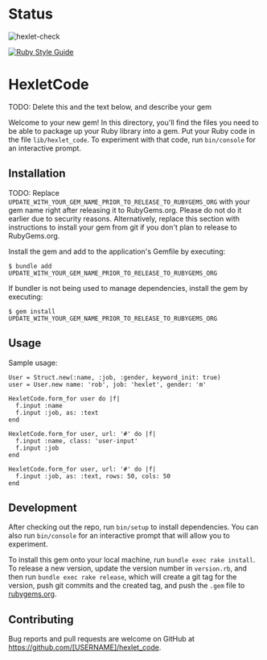 # Status
![hexlet-check](https://github.com/dperfilov/rails-project-63/actions/workflows/hexlet-check.yml/badge.svg)

[![Ruby Style Guide](https://img.shields.io/badge/code_style-rubocop-brightgreen.svg)](https://github.com/dperfilov/rails-project-63)

# HexletCode

TODO: Delete this and the text below, and describe your gem

Welcome to your new gem! In this directory, you'll find the files you need to be able to package up your Ruby library into a gem. Put your Ruby code in the file `lib/hexlet_code`. To experiment with that code, run `bin/console` for an interactive prompt.

## Installation

TODO: Replace `UPDATE_WITH_YOUR_GEM_NAME_PRIOR_TO_RELEASE_TO_RUBYGEMS_ORG` with your gem name right after releasing it to RubyGems.org. Please do not do it earlier due to security reasons. Alternatively, replace this section with instructions to install your gem from git if you don't plan to release to RubyGems.org.

Install the gem and add to the application's Gemfile by executing:

    $ bundle add UPDATE_WITH_YOUR_GEM_NAME_PRIOR_TO_RELEASE_TO_RUBYGEMS_ORG

If bundler is not being used to manage dependencies, install the gem by executing:

    $ gem install UPDATE_WITH_YOUR_GEM_NAME_PRIOR_TO_RELEASE_TO_RUBYGEMS_ORG

## Usage

Sample usage:

    User = Struct.new(:name, :job, :gender, keyword_init: true)
    user = User.new name: 'rob', job: 'hexlet', gender: 'm'

    HexletCode.form_for user do |f|
      f.input :name
      f.input :job, as: :text
    end

    HexletCode.form_for user, url: '#' do |f|
      f.input :name, class: 'user-input'
      f.input :job
    end

    HexletCode.form_for user, url: '#' do |f|
      f.input :job, as: :text, rows: 50, cols: 50
    end

## Development

After checking out the repo, run `bin/setup` to install dependencies. You can also run `bin/console` for an interactive prompt that will allow you to experiment.

To install this gem onto your local machine, run `bundle exec rake install`. To release a new version, update the version number in `version.rb`, and then run `bundle exec rake release`, which will create a git tag for the version, push git commits and the created tag, and push the `.gem` file to [rubygems.org](https://rubygems.org).

## Contributing

Bug reports and pull requests are welcome on GitHub at https://github.com/[USERNAME]/hexlet_code.
